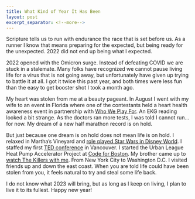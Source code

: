 ```yaml
---
title: What Kind of Year It Has Been
layout: post
excerpt_separator: <!--more-->
---
```

Scripture tells us to run with endurance the race that is set before us. As a runner I know that means preparing for the expected, but being ready for the unexpected. 2022 did not end up being what I expected.

2022 opened with the Omicron surge. Instead of defeating COVID we are stuck in a stalemate. Many folks have recognized we cannot pause living life for a virus that is not going away, but unfortunately have given up trying to battle it at all. I got it twice this past year, and both times were less fun than the easy to get booster shot I took a month ago.

My heart was stolen from me at a beauty pageant. In August I went with my wife to an event in Florida where one of the contestants held a heart health awareness event in partnership with [Who We Play For](https://www.whoweplayfor.org/). An EKG reading looked a bit strange. As the doctors ran more tests, I was told I cannot run…for now. My dream of a new half marathon record is on hold.

But just because one dream is on hold does not mean life is on hold. I relaxed in Martha’s Vineyard and [role played Star Wars in Disney World](https://disneyworld.disney.go.com/star-wars-galactic-starcruiser/overview/). I staffed my first [TED conference](https://ted2022.ted.com) in Vancouver. I started the Urban League Heat Pump Accelerator Project at [Code for Boston](https://www.codeforboston.org). My brother came up to [watch The Killers with me](https://www.youtube.com/watch?v=ha4G3RuOn_I). From New York City to Washington D.C. I visited friends up and down the east coast. When you are told life could have been stolen from you, it feels natural to try and steal some life back.

I do not know what 2023 will bring, but as long as I keep on living, I plan to live it to its fullest. Happy new year!